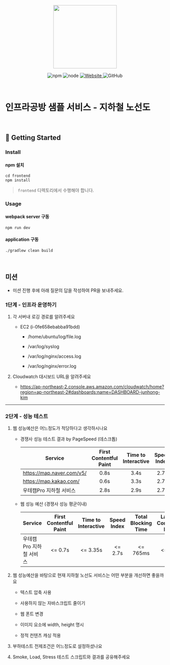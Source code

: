 <p align="center">
    <img width="200px;" src="https://raw.githubusercontent.com/woowacourse/atdd-subway-admin-frontend/master/images/main_logo.png"/>
</p>
<p align="center">
  <img alt="npm" src="https://img.shields.io/badge/npm-%3E%3D%205.5.0-blue">
  <img alt="node" src="https://img.shields.io/badge/node-%3E%3D%209.3.0-blue">
  <a href="https://edu.nextstep.camp/c/R89PYi5H" alt="nextstep atdd">
    <img alt="Website" src="https://img.shields.io/website?url=https%3A%2F%2Fedu.nextstep.camp%2Fc%2FR89PYi5H">
  </a>
  <img alt="GitHub" src="https://img.shields.io/github/license/next-step/atdd-subway-service">
</p>

<br>

# 인프라공방 샘플 서비스 - 지하철 노선도

<br>

## 🚀 Getting Started

### Install
#### npm 설치
```
cd frontend
npm install
```
> `frontend` 디렉토리에서 수행해야 합니다.

### Usage
#### webpack server 구동
```
npm run dev
```
#### application 구동
```
./gradlew clean build
```
<br>

## 미션

* 미션 진행 후에 아래 질문의 답을 작성하여 PR을 보내주세요.

### 1단계 - 인프라 운영하기
1. 각 서버내 로깅 경로를 알려주세요

    - EC2 (i-0fe658ebabba91bdd)
    
        - /home/ubuntu/log/file.log

        - /var/log/syslog

        - /var/log/nginx/access.log

        - /var/log/nginx/error.log

2. Cloudwatch 대시보드 URL을 알려주세요

    - https://ap-northeast-2.console.aws.amazon.com/cloudwatch/home?region=ap-northeast-2#dashboards:name=DASHBOARD-junhong-kim

---

### 2단계 - 성능 테스트
1. 웹 성능예산은 어느정도가 적당하다고 생각하시나요

    * 경쟁사 성능 테스트 결과 by PageSpeed (데스크톱)

        |Service                  | First Contentful Paint | Time to Interactive| Speed Index | Total Blocking Time| Largest Contentful Paint | Cumulative Layout Shift|
        |-------------------------|:----------------------:|:------------------:|:-----------:|:------------------:|:------------------------:|:----------------------:|
        |https://map.naver.com/v5/|0.8s                    |3.4s                |2.7s         |260ms               |3.5s                      |0                       |
        |https://map.kakao.com/   |0.6s                    |3.3s                |2.7s         |1270ms              |0.7s                      |0.018                   |
        |우테캠Pro 지하철 서비스       |2.8s                    |2.9s                |2.7s         |70ms                |2.9s                      |0.004                   |

    * 웹 성능 예산 (경쟁사 성능 평균이내)

        |Service                  | First Contentful Paint | Time to Interactive| Speed Index | Total Blocking Time| Largest Contentful Paint | Cumulative Layout Shift|
        |-------------------------|:----------------------:|:------------------:|:-----------:|:------------------:|:------------------------:|:----------------------:|
        |우테캠Pro 지하철 서비스       | <= 0.7s                |<= 3.35s            |<= 2.7s      |<= 765ms            |<= 2.1s                   |<= 0.009                |

2. 웹 성능예산을 바탕으로 현재 지하철 노선도 서비스는 어떤 부분을 개선하면 좋을까요

    * 텍스트 압축 사용

    * 사용하지 않는 자바스크립트 줄이기

    * 웹 폰트 변경

    * 이미지 요소에 width, height 명시

    * 정적 컨텐츠 캐싱 적용

3. 부하테스트 전제조건은 어느정도로 설정하셨나요

4. Smoke, Load, Stress 테스트 스크립트와 결과를 공유해주세요
